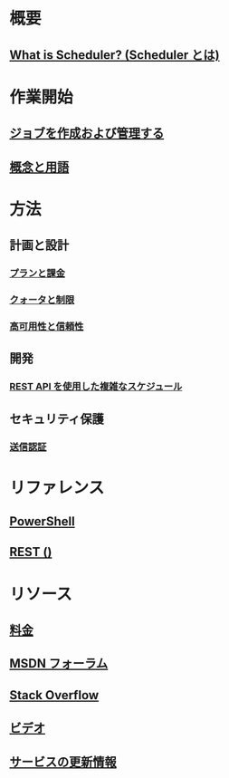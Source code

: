 

# 概要
## [What is Scheduler? (Scheduler とは)](scheduler-intro.md)

# 作業開始
## [ジョブを作成および管理する](scheduler-get-started-portal.md)
## [概念と用語](scheduler-concepts-terms.md)

# 方法
## 計画と設計
### [プランと課金](scheduler-plans-billing.md)
### [クォータと制限](scheduler-limits-defaults-errors.md)
### [高可用性と信頼性](scheduler-high-availability-reliability.md)

## 開発
### [REST API を使用した複雑なスケジュール](scheduler-advanced-complexity.md)


## セキュリティ保護
### [送信認証](scheduler-outbound-authentication.md)

# リファレンス
## [PowerShell](/powershell/resourcemanager/azurerm.scheduler/v0.11.1/azurerm.scheduler)
## [REST ()](/rest/api/scheduler)

# リソース
## [料金](https://azure.microsoft.com/pricing/details/scheduler/)
## [MSDN フォーラム](https://social.msdn.microsoft.com/Forums/home?forum=azurescheduler)
## [Stack Overflow](http://stackoverflow.com/questions/tagged/azure-scheduler)
## [ビデオ](https://azure.microsoft.com/documentation/videos/index/?services=scheduler)
## [サービスの更新情報](https://azure.microsoft.com/updates/?product=scheduler)



